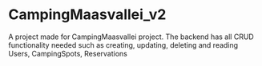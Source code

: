 # CampingMaasvallei_v2

A project made for CampingMaasvallei project. The backend has all CRUD functionality needed such as creating, updating, deleting and reading Users, CampingSpots, Reservations
